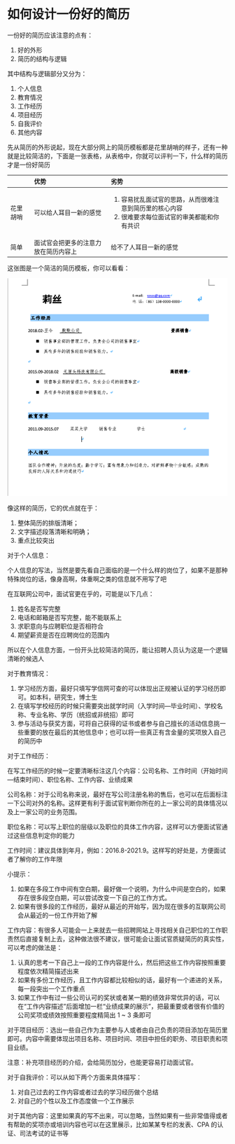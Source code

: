 # 如何设计一份好的简历

一份好的简历应该注意的点有：

1. 好的外形
2. 简历的结构与逻辑

其中结构与逻辑部分又分为：

1. 个人信息
2. 教育情况
3. 工作经历
4. 项目经历
5. 自我评价
6. 其他内容

先从简历的外形说起，现在大部分网上的简历模板都是花里胡哨的样子，还有一种就是比较简洁的，下面是一张表格，从表格中，你就可以评判一下，什么样的简历才是一份好简历

<table>
  <thead>
    <tr>
      <th style="text-align:left"></th>
      <th style="text-align:left">&#x4F18;&#x52BF;</th>
      <th style="text-align:left">&#x52A3;&#x52BF;</th>
    </tr>
  </thead>
  <tbody>
    <tr>
      <td style="text-align:left">&#x82B1;&#x91CC;&#x80E1;&#x54E8;</td>
      <td style="text-align:left">&#x53EF;&#x4EE5;&#x7ED9;&#x4EBA;&#x8033;&#x76EE;&#x4E00;&#x65B0;&#x7684;&#x611F;&#x89C9;</td>
      <td
      style="text-align:left">
        <ol>
          <li>&#x5BB9;&#x6613;&#x6270;&#x4E71;&#x9762;&#x8BD5;&#x5B98;&#x7684;&#x601D;&#x8DEF;&#xFF0C;&#x4ECE;&#x800C;&#x5F88;&#x96BE;&#x6CE8;&#x610F;&#x5230;&#x7B80;&#x5386;&#x91CC;&#x7684;&#x6838;&#x5FC3;&#x5185;&#x5BB9;</li>
          <li>&#x5F88;&#x96BE;&#x8981;&#x6C42;&#x6BCF;&#x4F4D;&#x9762;&#x8BD5;&#x5B98;&#x7684;&#x5BA1;&#x7F8E;&#x90FD;&#x80FD;&#x548C;&#x4F60;&#x6709;&#x5171;&#x8BC6;</li>
        </ol>
        </td>
    </tr>
    <tr>
      <td style="text-align:left">&#x7B80;&#x5355;</td>
      <td style="text-align:left">&#x9762;&#x8BD5;&#x5B98;&#x4F1A;&#x628A;&#x66F4;&#x591A;&#x7684;&#x6CE8;&#x610F;&#x529B;&#x653E;&#x5728;&#x7B80;&#x5386;&#x5185;&#x5BB9;&#x4E0A;</td>
      <td
      style="text-align:left">&#x7ED9;&#x4E0D;&#x4E86;&#x4EBA;&#x8033;&#x76EE;&#x4E00;&#x65B0;&#x7684;&#x611F;&#x89C9;</td>
    </tr>
  </tbody>
</table>

这张图是一个简洁的简历模板，你可以看看：

![&#x6A21;&#x677F;&#x793A;&#x4F8B;](../../../.gitbook/assets/1.png)

像这样的简历，它的优点就在于：

1. 整体简历的排版清晰；
2. 文字描述段落清晰和明确；
3. 重点比较突出

对于个人信息：

个人信息的写法，当然是要先看自己面临的是一个什么样的岗位了，如果不是那种特殊岗位的话，像身高啊，体重啊之类的信息就不用写了吧

在互联网公司中，面试官更在乎的，可能是以下几点：

1. 姓名是否写完整
2. 电话和邮箱是否写完整，能不能联系上
3. 求职意向与应聘职位是否相符合
4. 期望薪资是否在应聘岗位的范围内

所以在个人信息方面，一份开头比较简洁的简历，能让招聘人员认为这是一个逻辑清晰的候选人

对于教育情况：

1. 学习经历方面，最好只填写学信网可查的可以体现出正规被认证的学习经历即可。如本科，研究生，博士生
2. 在填写学校经历的时候只需要突出就学时间（入学时间—毕业时间）、学校名称、专业名称、学历（统招或非统招）即可
3. 参与活动与获奖方面，可将自己获得的证书或者参与自己擅长的活动信息挑一些重要的放在最后的其他信息中；也可以将一些真正有含金量的奖项放入自己的简历中

对于工作经历：

在写工作经历的时候一定要清晰标注这几个内容：公司名称、工作时间（开始时间—结束时间）、职位名称、工作内容、业绩成果

公司名称：对于公司名称来说，最好在写公司注册名称的售后，也可以在后面标注一下公司对外的名称。这样更有利于面试官判断你所在的上一家公司的具体情况以及上一家公司的业务范围。

职位名称：可以写上职位的层级以及职位的具体工作内容，这样可以方便面试官通过这些信息判定你的能力

工作时间：建议具体到年月，例如：2016.8-2021.9。这样写的好处是，方便面试者了解你的工作年限

小提示：

1. 如果在多段工作中间有空白期，最好做一个说明，为什么中间是空白的，如果存在很多段空白期，可以尝试改变一下自己的工作方式。
2. 如果有很多段的工作经历，最好从最近的开始写，因为现在很多的互联网公司会从最近的一份工作开始了解

工作内容：有很多人可能会一上来就去一些招聘网站上寻找相关自己职位的工作职责然后直接复制上去，这种做法很不建议，很可能会让面试官质疑简历的真实性，可以考虑的做法是：

1. 认真的思考一下自己上一段的工作内容是什么，然后把这些工作内容按照重要程度依次精简描述出来
2. 如果有多份工作经历，且工作内容都比较相似的话，最好有一个递进的关系，每一段突出一个工作重点
3. 如果工作中有过一些公司认可的奖状或者某一期的绩效非常优异的话，可以在“工作内容描述”后面增加一栏“业绩成果的展示”，把最重要或者很有价值的公司奖项或绩效按照重要程度精简出 1 ~ 3 条即可

对于项目经历：选出一些自己作为主要参与人或者由自己负责的项目添加在简历里即可。内容中需要体现出项目名称、项目时间、项目中担任的职务、项目职责和项目业绩。

注意：补充项目经历的介绍，会给简历加分，也能更容易打动面试官。

对于自我评价：可以从如下两个方面来具体描写：

1. 对自己过去的工作内容或者过去的学习经历做个总结
2. 对自己的个性以及工作态度做一个工作展示

对于其他内容：这里如果真的写不出来，可以忽略，当然如果有一些非常值得或者有帮助的奖项亦或培训内容也可以在这里展示，比如某某专栏的发表、CPA 的认证、司法考试的证书等



